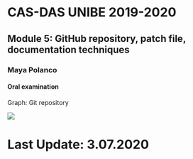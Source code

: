 # CAS-DAS UNIBE 2019-2020
## Module 5: GitHub repository, patch file, documentation techniques

### Maya Polanco

#### Oral examination


Graph: Git repository

![](images/image1.png?raw=true)



# Last Update: 3.07.2020
